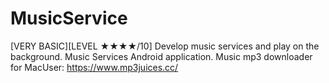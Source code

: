 # MusicService
[VERY BASIC][LEVEL ★★★★/10] Develop music services and play on the background. 
Music Services Android application.
Music mp3 downloader for MacUser: https://www.mp3juices.cc/
